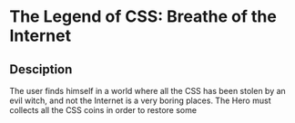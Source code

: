 # The Legend of CSS: Breathe of the Internet

## Desciption

The user finds himself in a world where all the CSS has been stolen by an evil witch, and not the Internet is a very boring places. The Hero must collects all the CSS coins in order to restore some <style> in the web world, always avoiding the mortal obstacles he will meet on his way.
With every coin, a little bit of color will be brought to thr screen: the Hero must collect all the coins to WIN.
  
## MVP (DOM - CANVAS)

- the player jumps to avoid obstacles
- the player collects coins
- obstacles appear randomly from right side of the screen
coins appear randomly from right side of the screen
if the player collides with an obstacle, the player loses and the game ends
if the player collects all the coins, the player wins and the game ends

## Backlog

3 levels
3th level with monster and combat with the witch
personalization of name/sex of the hero

## Data Structure

# main.js
    startScreen()
    gameScreen()
    gameOverScreen()
    WinScreen()
    
# game.js
    canvas()
    game()
    startLoop()
    checkCollisions()
    collectCoins()
    countCoins()
    drawCanvas()
    gameOver()
    Win()
    updateBackground()
   
# hero
    draw()
    jump()
    collect()
    checkCollision()
    
# obstacle
    draw()

# coin
    draw()

## States y States Transitions

splashScreen
gameScreen
gameOverScreen

Task

# main:
    buildDom
    startScreen()
    gameScreen()
    gameOverScreen()
    WinScreen()
    addEventListener()
    
# game:
    canvas()
    game()
    starLoop()
    checkCollisions()
    collectCoins()
    countCoins()
    drawCanvas()
    GameOver()
    Win()
    updateBackground()
    
# hero 
    draw()
    jump()
    collect()
    checkCollision()
   
# obstacle
    draw()

# coin
    draw()
    
### Link
### Trello: https://trello.com/b/fjSlcDuS/project-1-the-game
### Git: https://github.com/Hachiko9/Project1-the-game
### Slides: 

